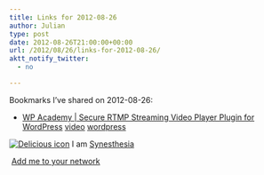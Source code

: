 ```yaml
---
title: Links for 2012-08-26
author: Julian
type: post
date: 2012-08-26T21:00:00+00:00
url: /2012/08/26/links-for-2012-08-26/
aktt_notify_twitter:
  - no

---
```

Bookmarks I&#8217;ve shared on 2012-08-26:

  * [WP Academy | Secure RTMP Streaming Video Player Plugin for WordPress][1] 
    [video][2] [wordpress][3] </li> </ul> 
    
    <p class="deliciouslink">
      <a href="https://del.icio.us/synesthesia" title="See all my bookmarks on del.icio.us"><img src="https://www.synesthesia.co.uk/images/deliciousicon.jpg" alt="Delicious icon" /></a>&nbsp;I am <a href="https://del.icio.us/synesthesia" title="See all my bookmarks on del.icio.us">Synesthesia</a>
    </p>
    
    <p class="deliciouslink">
      <a href="https://del.icio.us/network?add=synesthesia" title="Add me to your del.icio.us network"><img src="https://www.synesthesia.co.uk/images/add.gif" alt="" /></a>&nbsp;<a href="https://del.icio.us/network?add=synesthesia" title="Add me to your del.icio.us network">Add me to your network</a>
    </p>

 [1]: https://wpacademy.tv/secure-rtmp-streaming-video-wordpress-plugin-for-cloudfront-flowplayer-and-jwplayer
 [2]: https://www.delicious.com/synesthesia/video
 [3]: https://www.delicious.com/synesthesia/wordpress